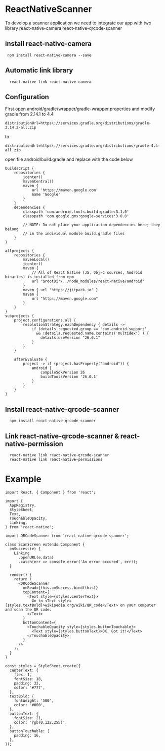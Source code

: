 # ReactNativeScanner
To develop a scanner application we need to integrate our app with two library 
  react-native-camera
  react-native-qrcode-scanner
## install react-native-camera
```
 npm install react-native-camera --save
```
## Automatic link library
```
  react-native link react-native-camera
```

## Configuration

First open android/gradle/wrapper/gradle-wrapper.properties  and modify gradle from 2.14.1 to 4.4
```
distributionUrl=https\://services.gradle.org/distributions/gradle-2.14.2-all.zip
```
to 
```
distributionUrl=https\://services.gradle.org/distributions/gradle-4.4-all.zip
```

open file android/build.gradle and replace with the code below

```
buildscript {
    repositories {
        jcenter()
        mavenCentral()
        maven {
            url 'https://maven.google.com'
            name 'Google'
        }
    }
    dependencies {
        classpath 'com.android.tools.build:gradle:3.1.0'
        classpath 'com.google.gms:google-services:3.0.0'

        // NOTE: Do not place your application dependencies here; they belong
        // in the individual module build.gradle files
    }
}

allprojects {
    repositories {
        mavenLocal()
        jcenter()
        maven {
            // All of React Native (JS, Obj-C sources, Android binaries) is installed from npm
            url "$rootDir/../node_modules/react-native/android"
        }
        maven { url "https://jitpack.io" }
        maven {
            url "https://maven.google.com"
        }
    }
}
subprojects {
    project.configurations.all {
        resolutionStrategy.eachDependency { details ->
            if (details.requested.group == 'com.android.support'
              && !details.requested.name.contains('multidex') ) {
                details.useVersion "26.0.1"
            }
        }
    }
    
    afterEvaluate { 
        project -> if (project.hasProperty("android")) { 
            android { 
                compileSdkVersion 26 
                buildToolsVersion '26.0.1' 
            } 
        } 
    }
}
```
## Install react-native-qrcode-scanner
```
  npm install react-native-qrcode-scanner
```

## Link react-native-qrcode-scanner & react-native-permission
```
  react-native link react-native-qrcode-scanner
  react-native link react-native-permissions
```

# Example 
```
import React, { Component } from 'react';

import {
  AppRegistry,
  StyleSheet,
  Text,
  TouchableOpacity,
  Linking,
} from 'react-native';

import QRCodeScanner from 'react-native-qrcode-scanner';

class ScanScreen extends Component {
  onSuccess(e) {
    Linking
      .openURL(e.data)
      .catch(err => console.error('An error occured', err));
  }

  render() {
    return (
      <QRCodeScanner
        onRead={this.onSuccess.bind(this)}
        topContent={
          <Text style={styles.centerText}>
            Go to <Text style={styles.textBold}>wikipedia.org/wiki/QR_code</Text> on your computer and scan the QR code.
          </Text>
        }
        bottomContent={
          <TouchableOpacity style={styles.buttonTouchable}>
            <Text style={styles.buttonText}>OK. Got it!</Text>
          </TouchableOpacity>
        }
      />
    );
  }
}

const styles = StyleSheet.create({
  centerText: {
    flex: 1,
    fontSize: 18,
    padding: 32,
    color: '#777',
  },
  textBold: {
    fontWeight: '500',
    color: '#000',
  },
  buttonText: {
    fontSize: 21,
    color: 'rgb(0,122,255)',
  },
  buttonTouchable: {
    padding: 16,
  },
});
```

